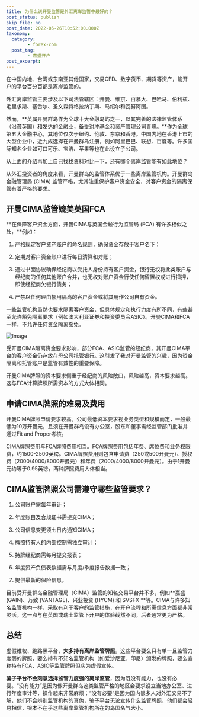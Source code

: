 ```yaml
---
title: 为什么说开曼监管是外汇离岸监管中最好的？
post_status: publish
skip_file: no
post_date: 2022-05-26T10:52:00.000Z
taxonomy:
  category:
        - forex-com
  post_tag:
        - 嘉盛开户
post_excerpt: 
---
```

在中国内地、台湾或东南亚其他国家，交易CFD、数字货币、期货等资产，能开户的平台百分百都是离岸监管的。

外汇离岸监管主要涉及以下司法管辖区：开曼、维京、百慕大、巴哈马、伯利兹、毛里求斯、塞舌尔、圣文森特格拉纳丁斯、马绍尔和瓦努阿图。

然而，**英属开曼群岛作为全球十大金融岛屿之一，以其完善的法律监管体系（沿袭英国）和发达的金融业，备受对冲基金和资产管理公司青睐。**作为全球第五大金融中心，其地位仅次于纽约、伦敦、东京和香港。中国内地在香港上市的大型企业中，近九成选择在开曼群岛注册，例如阿里巴巴、联想、百度等。许多国际知名企业如可口可乐、宝洁、苹果等也在此设立子公司。

从上面的介绍再加上自己找找资料对比一下，还有哪个离岸监管能有如此地位？

从外汇投资者的角度来看，开曼群岛的监管体系优于一些离岸监管机构。开曼群岛金融管理局 (CIMA) 监管严格，尤其注重保护客户资金安全，对客户资金的隔离保管有着严格的要求。

## 开曼CIMA监管媲美英国FCA

**在保障客户资金方面，开曼CIMA与英国金融行为监管局 (FCA) 有许多相似之处，**例如：

1. 严格规定客户资产账户的命名规则，确保资金存放于客户名下；

1. 定期对客户资金账户进行每日清算和对账；

1. 通过书面协议确保经纪商以受托人身份持有客户资金，银行无权将此类账户与经纪商的任何其他账户合并，也无权对账户资金行使任何留置权或进行扣押，即使经纪商欠银行债务；

1. 严禁以任何理由挪用隔离的客户资金或将其用作公司自有资金。

一些监管机构虽然也要求隔离客户资金，但具体规定和执行力度有所不同，有些甚至允许豁免隔离要求（例如澳大利亚证券和投资委员会ASIC）。开曼CIMA和FCA一样，不允许任何资金隔离豁免。

![Image](https://prod-files-secure.s3.us-west-2.amazonaws.com/39ed1227-6d7d-4570-be36-9ccd4a2c4241/bd849744-3fcb-4a37-8312-357962c8f065/image.png?X-Amz-Algorithm=AWS4-HMAC-SHA256&X-Amz-Content-Sha256=UNSIGNED-PAYLOAD&X-Amz-Credential=ASIAZI2LB466UNZNOS7Y%2F20250214%2Fus-west-2%2Fs3%2Faws4_request&X-Amz-Date=20250214T221353Z&X-Amz-Expires=3600&X-Amz-Security-Token=IQoJb3JpZ2luX2VjEA4aCXVzLXdlc3QtMiJHMEUCIDZq71xDxCjsIYjCfqOV2BAqSIITGTRJpI0lS7%2BBaDMIAiEAtrrogxSvW88Cx0ESKM9WJL5zzlvEfuO%2F%2BY6rABUjv28q%2FwMINxAAGgw2Mzc0MjMxODM4MDUiDCWdCcA2qJ5QV8mC1CrcA0059cNKC5Ruw512wZ3w3RG3TBu8DcLA0Wok%2FpuHDCOxStprB%2B9vWZURfCO0p6NkEMSlLepCAgcU9W5hmsgiMl%2BVJ1KIaBRSNjUCr0Du4%2Busrlc3s82%2F7ANtPtiBbTryRBo8alRyUmr1ks90oVUVf4Ljd%2BhE9BKV1SuC4flkhSVPTJplPyqL%2B0CxqDnI6eBMjcE8JIaF0hOA1Aqv5Sx6r0oC69wo1hrk%2FXGKpXHhowA5Jpgei5kxl1G7ErWRjpyNvMN4NatSDQ1Z3uAYOAHuLexZVGut1ppS8SqeaY9u7rRN9GihgKyVvXW1JKQUDUQxAb1SphWQtFbcULhboEz%2BJlde1H6hSn7%2FJ28eP8qLRtPzjzPxygKd9ywGcdICZ%2Be4kPF%2FYgJfq7goyV0btlxyohPNEXLArrvaBL2YK5WG4pL31NQ6GvERBBm7qTlKCpJ1ussChkM2WRDov4dMpFBW2%2FxpqgbfvT1tJpyLIt7%2B1ycm7d8%2FhuQ7GJ8T7fcBnYyNGnHJf9enDL0Z2h9t1eXbEGOEUurk8XRhTlSAGAm59ZSqVfbsaEJ475d4zq5X56YTEjDRVLhyMkp34gjuJwj%2FHaVSEGqrup5OYiEa9AWhAoS4Q2IwCwR0Ps%2FbxhDRMPf5vr0GOqUBILyfrF1qK0hPBRUfbzxib5B1Vfi8aFRNaxB%2BinPf%2BAog0XI2f%2BTeL4Nhv7vnMrsxhYun7%2F7jl0%2Bfgdj8ovKGdT2mGOcMMRPU4eqA%2F3wleC%2F%2BPlqBKQumjrb3nrLNl4iSDsRWknwfCT6wwDUHCM1RHq%2B4FC%2B7Wp%2FFXj7H9VcwOhZYbFQzVHMR8KVGtiKCpBshX4kSxdfC%2FhewPksGOxPylQ0ZgQ03&X-Amz-Signature=f3266d9d205a24ff5b5388b3df075533569207d99e2d6f601791d0220913ddab&X-Amz-SignedHeaders=host&x-id=GetObject)

受开曼CIMA隔离资金要求影响，部分FCA、ASIC监管的经纪商，其开曼CIMA平台的客户资金仍存放在母公司托管银行。这引发了我对开曼监管的兴趣，因为资金隔离和托管账户是监管有效性的重要保障。

开曼CIMA牌照的资本要求侧重于经纪商的风险敞口，风险越高，资本要求越高。这与FCA计算牌照所需资本的方式大体相同。

## **申请CIMA牌照的难易及费用**

开曼CIMA牌照申请要求较高。公司最低资本要求视业务类型和规模而定，一般最低为10万开曼元，且须在开曼群岛设有办公室，股东和董事需经监管部门批准并通过Fit and Proper考核。

CIMA牌照费用与FCA牌照费用相当。FCA牌照费用包括年费、席位费和业务权限费，约1500-2500英镑。CIMA牌照费用则包含申请费（250或500开曼元）、授权费（2000/4000/8000开曼元）和年费（2000/4000/8000开曼元）。由于1开曼元约等于0.95英镑，两种牌照费用大体相当。

## CIMA监管牌照公司需遵守哪些监管要求？

1. 公司账户需每年审计；

1. 年度账目及合规证书需提交CIMA；

1. 公司信息变更须七日内通知CIMA；

1. 牌照持有人的内部控制需独立审计；

1. 持牌经纪商需每月提交报表；

1. 年度资产负债表数据需与月度/季度报告数据一致；

1. 提供最新的保险信息。

目前受开曼群岛金融管理局（CIMA）监管的知名交易平台并不多，例如**嘉盛 (GAIN)、万致 (VANTAGE)、兴业投资 (HYCM) 和 SVSFX **等。CIMA与许多知名监管机构一样，采取有利于客户的监管措施，在开户流程和所需信息方面都非常灵活。这一点与在英国或瑞士监管下开户的体验截然不同，后者通常更为严格。

## 总结

虚假维权、跑路黑平台，**大多持有离岸监管牌照**。这些平台要么只有单一且监管力度弱的牌照，要么持有不知名监管机构（如爱沙尼亚、印尼）颁发的牌照，要么宣称持有FCA、ASIC等监管牌照但实为虚假宣传。

**骗子平台不会刻意选择监管力度强的离岸监管**，因为既没有能力，也没有必要。“没有能力”是因为像开曼群岛这类监管严格的地区会要求设立当地办公室、进行年度审计等，操作起来非常麻烦；“没有必要”是因为国内很多人对外汇交易不了解，他们不会辨别监管机构的真伪，骗子平台无论宣传什么监管牌照，他们都会轻易相信，根本不在乎这些离岸监管机构所在的岛国名气大小。